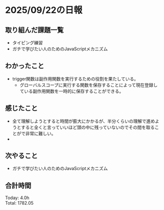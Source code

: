 # 2025/09/22の日報
## 取り組んだ課題一覧
* タイピング練習
* ガチで学びたい人のためのJavaScriptメカニズム
## わかったこと 
* trigger関数は副作用関数を実行するための役割を果たしている。
  * グローバルスコープに実行する関数を保存することによって現在登録している副作用関数を一時的に保存することができる。 
## 感じたこと
* 全て理解しようとすると時間が膨大にかかるが、半分くらいの理解で進めようとすると全くと言っていいほど頭の中に残っていないのでその間を取ることがで非常に難しい。
* 
## 次やること
* ガチで学びたい人のためのJavaScriptメカニズム
##  合計時間 
Today: 4.0h<br>
Total: 1782.05
